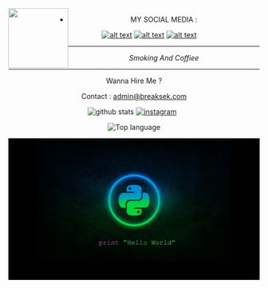 <img src="https://github.com/breaksek/all-in-for-site/blob/main/breaksek.jpg" width="120" height="120" align="left">
<center>


* MY SOCIAL MEDIA :

<a href="https://Instagram.com/breaksek"><img src="https://cdn.iconscout.com/icon/free/png-512/free-instagram-1868978-1583142.png?f=webp&w=256" alt="alt text" width="20" height="20"></a> 
<a href="https://wa.me/6281331184338?text=Asalamualaikum+bang"><img src="https://cdn.iconscout.com/icon/free/png-512/free-whatsapp-3691235-3073755.png?f=webp&w=256" alt="alt text" width="20" height="20"></a>
<a href="https://www.youtube.com/channel/UCXb9jWAemn6RZ2gmImFG0uQ"><img src="https://cdn.iconscout.com/icon/free/png-512/free-youtube-268-721990.png?f=webp&w=256" alt="alt text" width="20" height="20"></a> 
&nbsp;&nbsp;     &nbsp;&nbsp;    &nbsp;&nbsp;   &nbsp;&nbsp;   &nbsp;&nbsp;   
___
_Smoking And Coffiee_
___


Wanna Hire Me ? 

Contact : admin@breaksek.com

![github stats](https://github-readme-stats.vercel.app/api?username=Yayan-XD&show_icons=true&theme=dark)
<a href="https://github.com/breaksek/ig"><img title="instagram" src="https://github-readme-stats.vercel.app/api/pin/?username=breaksek&repo=ig&theme=vision-friendly-dark"></a>
<a href="https://github.com/breaksek/"><img title="" src="https://github-readme-stats.vercel.app/api/pin/?username=Yayan-XD&repo=Brute&theme=vision-friendly-dark"></a>
<a href="https://github.com/breaksek/"><img title="" src="https://github-readme-stats.vercel.app/api/pin/?username=Yayan-XD&repo=Cr4ck&theme=vision-friendly-dark"></a>

  <img src="https://github-readme-stats.vercel.app/api/top-langs/?username=Yayan-XD&layout=compact" alt="Top language">

![template_s](https://github.com/Yayan-XD/Yayan-XD/blob/master/img/wallpaperbetter_(1).jpg)
